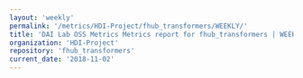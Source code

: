 ```yaml
---
layout: 'weekly'
permalink: '/metrics/HDI-Project/fhub_transformers/WEEKLY/'
title: 'DAI Lab OSS Metrics Metrics report for fhub_transformers | WEEKLY-REPORT-2018-11-02'
organization: 'HDI-Project'
repository: 'fhub_transformers'
current_date: '2018-11-02'
---
```

